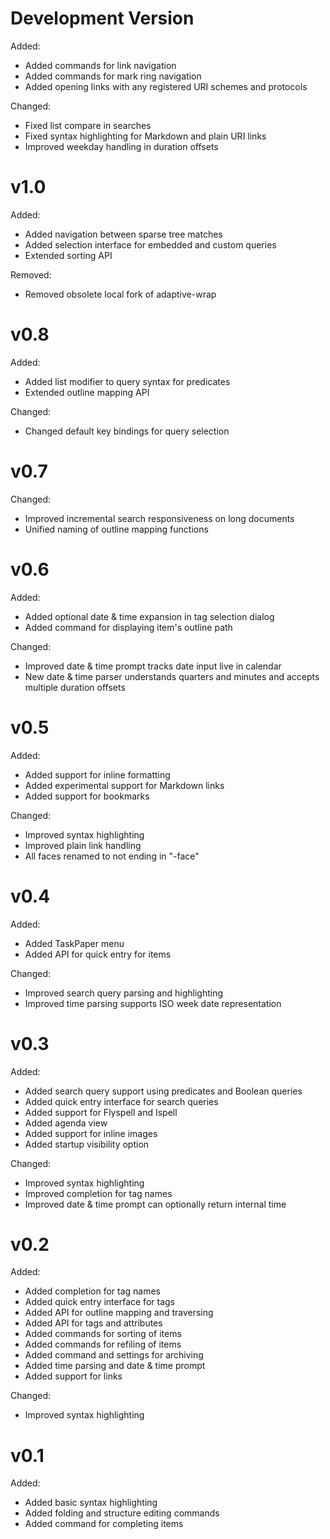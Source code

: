 
# Development Version

Added:

- Added commands for link navigation
- Added commands for mark ring navigation
- Added opening links with any registered URI schemes and protocols

Changed:

- Fixed list compare in searches
- Fixed syntax highlighting for Markdown and plain URI links
- Improved weekday handling in duration offsets

# v1.0

Added:

- Added navigation between sparse tree matches
- Added selection interface for embedded and custom queries
- Extended sorting API

Removed:

- Removed obsolete local fork of adaptive-wrap

# v0.8

Added:

- Added list modifier to query syntax for predicates
- Extended outline mapping API

Changed:

- Changed default key bindings for query selection

# v0.7

Changed:

- Improved incremental search responsiveness on long documents
- Unified naming of outline mapping functions

# v0.6

Added:

- Added optional date & time expansion in tag selection dialog
- Added command for displaying item's outline path

Changed:

- Improved date & time prompt tracks date input live in calendar
- New date & time parser understands quarters and minutes and accepts multiple duration offsets

# v0.5

Added:

- Added support for inline formatting
- Added experimental support for Markdown links
- Added support for bookmarks

Changed:

- Improved syntax highlighting
- Improved plain link handling
- All faces renamed to not ending in "-face"

# v0.4

Added:

- Added TaskPaper menu
- Added API for quick entry for items

Changed:

- Improved search query parsing and highlighting
- Improved time parsing supports ISO week date representation

# v0.3

Added:

- Added search query support using predicates and Boolean queries
- Added quick entry interface for search queries
- Added support for Flyspell and Ispell
- Added agenda view
- Added support for inline images
- Added startup visibility option

Changed:

- Improved syntax highlighting
- Improved completion for tag names
- Improved date & time prompt can optionally return internal time

# v0.2

Added:

- Added completion for tag names
- Added quick entry interface for tags
- Added API for outline mapping and traversing
- Added API for tags and attributes
- Added commands for sorting of items
- Added commands for refiling of items
- Added command and settings for archiving
- Added time parsing and date & time prompt
- Added support for links

Changed:

- Improved syntax highlighting

# v0.1

Added:

- Added basic syntax highlighting
- Added folding and structure editing commands
- Added command for completing items

